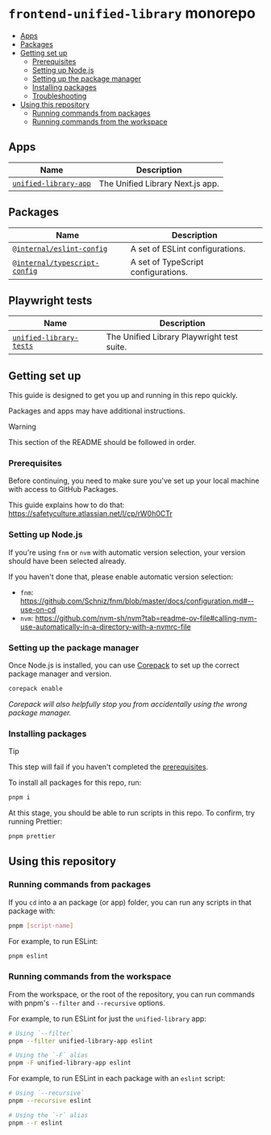 # `frontend-unified-library` monorepo

- [Apps](#apps)
- [Packages](#packages)
- [Getting set up](#getting-set-up)
  - [Prerequisites](#prerequisites)
  - [Setting up Node.js](#setting-up-nodejs)
  - [Setting up the package manager](#setting-up-the-package-manager)
  - [Installing packages](#installing-packages)
  - [Troubleshooting](#troubleshooting)
- [Using this repository](#using-this-repository)
  - [Running commands from packages](#running-commands-from-packages)
  - [Running commands from the workspace](#running-commands-from-the-workspace)

## Apps

| Name                                                    | Description                      |
| ------------------------------------------------------- | -------------------------------- |
| [`unified-library-app`](apps/unified-library/README.md) | The Unified Library Next.js app. |

## Packages

| Name                                                                  | Description                         |
| --------------------------------------------------------------------- | ----------------------------------- |
| [`@internal/eslint-config`](packages/eslint-config/README.md)         | A set of ESLint configurations.     |
| [`@internal/typescript-config`](packages/typescript-config/README.md) | A set of TypeScript configurations. |

## Playwright tests

| Name                                                            | Description                                |
| --------------------------------------------------------------- | ------------------------------------------ |
| [`unified-library-tests`](playwright/unified-library/README.md) | The Unified Library Playwright test suite. |

## Getting set up

This guide is designed to get you up and running in this repo quickly.

Packages and apps may have additional instructions.

> [!WARNING]
> This section of the README should be followed in order.

### Prerequisites

Before continuing, you need to make sure you've set up your local machine with
access to GitHub Packages.

This guide explains how to do that: https://safetyculture.atlassian.net/l/cp/rW0h0CTr

### Setting up Node.js

If you're using `fnm` or `nvm` with automatic version selection, your version
should have been selected already.

If you haven't done that, please enable automatic version selection:

- `fnm`: https://github.com/Schniz/fnm/blob/master/docs/configuration.md#--use-on-cd
- `nvm`: https://github.com/nvm-sh/nvm?tab=readme-ov-file#calling-nvm-use-automatically-in-a-directory-with-a-nvmrc-file

### Setting up the package manager

Once Node.js is installed, you can use [Corepack](https://nodejs.org/api/corepack.html)
to set up the correct package manager and version.

```bash
corepack enable
```

_Corepack will also helpfully stop you from accidentally using the wrong
package manager._

### Installing packages

> [!TIP]
> This step will fail if you haven't completed the [prerequisites](#prerequisites).

To install all packages for this repo, run:

```bash
pnpm i
```

At this stage, you should be able to run scripts in this repo. To confirm, try
running Prettier:

```bash
pnpm prettier
```

## Using this repository

### Running commands from packages

If you `cd` into a an package (or app) folder, you can run any scripts in that
package with:

```bash
pnpm [script-name]
```

For example, to run ESLint:

```bash
pnpm eslint
```

### Running commands from the workspace

From the workspace, or the root of the repository, you can run commands with pnpm's
`--filter` and `--recursive` options.

For example, to run ESLint for just the `unified-library` app:

```bash
# Using `--filter`
pnpm --filter unified-library-app eslint

# Using the `-F` alias
pnpm -F unified-library-app eslint
```

For example, to run ESLint in each package with an `eslint` script:

```bash
# Using `--recursive`
pnpm --recursive eslint

# Using the `-r` alias
pnpm --r eslint
```
